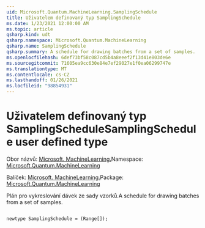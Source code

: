 ```yaml
---
uid: Microsoft.Quantum.MachineLearning.SamplingSchedule
title: Uživatelem definovaný typ SamplingSchedule
ms.date: 1/23/2021 12:00:00 AM
ms.topic: article
qsharp.kind: udt
qsharp.namespace: Microsoft.Quantum.MachineLearning
qsharp.name: SamplingSchedule
qsharp.summary: A schedule for drawing batches from a set of samples.
ms.openlocfilehash: 6def73bf58c087cd5b4a8eeef2f13d41e803de6e
ms.sourcegitcommit: 71605ea9cc630e84e7ef29027e1f0ea06299747e
ms.translationtype: MT
ms.contentlocale: cs-CZ
ms.lasthandoff: 01/26/2021
ms.locfileid: "98854931"
---
```

# <a name="samplingschedule-user-defined-type"></a><span data-ttu-id="f4dc4-102">Uživatelem definovaný typ SamplingSchedule</span><span class="sxs-lookup"><span data-stu-id="f4dc4-102">SamplingSchedule user defined type</span></span>

<span data-ttu-id="f4dc4-103">Obor názvů: [Microsoft. MachineLearning.](xref:Microsoft.Quantum.MachineLearning)</span><span class="sxs-lookup"><span data-stu-id="f4dc4-103">Namespace: [Microsoft.Quantum.MachineLearning](xref:Microsoft.Quantum.MachineLearning)</span></span>

<span data-ttu-id="f4dc4-104">Balíček: [Microsoft. MachineLearning.](https://nuget.org/packages/Microsoft.Quantum.MachineLearning)</span><span class="sxs-lookup"><span data-stu-id="f4dc4-104">Package: [Microsoft.Quantum.MachineLearning](https://nuget.org/packages/Microsoft.Quantum.MachineLearning)</span></span>


<span data-ttu-id="f4dc4-105">Plán pro vykreslování dávek ze sady vzorků.</span><span class="sxs-lookup"><span data-stu-id="f4dc4-105">A schedule for drawing batches from a set of samples.</span></span>

```qsharp

newtype SamplingSchedule = (Range[]);
```

